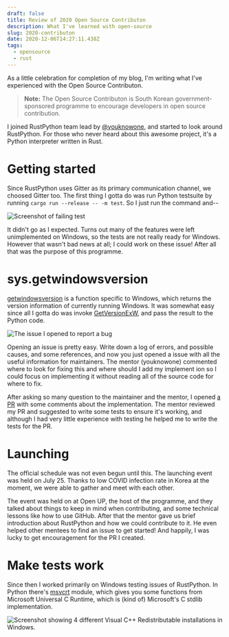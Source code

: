 ```yaml
---
draft: false
title: Review of 2020 Open Source Contributon
description: What I've learned with open-source
slug: 2020-contributon
date: 2020-12-06T14:27:11.438Z
tags:
  - opensource
  - rust
---
```

As a little celebration for completion of my blog, I'm writing what I've experienced with the Open Source Contributon.

> **Note:** The Open Source Contributon is South Korean government-sponsored programme to encourage developers in open source contribution.

I joined RustPython team lead by [@youknowone](https://github.com/youknowone), and started to look around RustPython. For those who never heard about this awesome project, it's a Python interpreter written in Rust.

# Getting started

Since RustPython uses Gitter as its primary communication channel, we choosed Gitter too. The first thing I gotta do was run Python testsuite by running `cargo run --release -- -m test`. So I just run the command and--

![Screenshot of failing test](/images/uploads/1.png)

It didn't go as I expected. Turns out many of the features were left unimplemented on Windows, so the tests are not really ready for Windows. However that wasn't bad news at all; I could work on these issue! After all that was the purpose of this programme.

# sys.getwindowsversion

[getwindowsversion](https://docs.python.org/3.8/library/sys.html#sys.getwindowsversion) is a function specific to Windows, which returns the version information of currently running Windows. It was somewhat easy since all I gotta do was invoke [GetVersionExW](https://docs.microsoft.com/en-us/windows/win32/api/sysinfoapi/nf-sysinfoapi-getversionexw), and pass the result to the Python code.

![The issue I opened to report a bug](/images/uploads/getwindowsversion-issue.png)

Opening an issue is pretty easy. Write down a log of errors, and possible causes, and some references, and now you just opened a issue with all the useful information for maintainers. The mentor (youknowone) commented where to look for fixing this and where should I add my implement ion so I could focus on implementing it without reading all of the source code for where to fix.

After asking so many question to the maintainer and the mentor, I opened [a PR](https://github.com/RustPython/RustPython/pull/2002) with some comments about the implementation. The mentor reviewed my PR and suggested to write some tests to ensure it's working, and although I had very little experience with testing he helped me to write the tests for the PR.

# Launching

The official schedule was not even begun until this. The launching event was held on July 25. Thanks to low COVID infection rate in Korea at the moment, we were able to gather and meet with each other.

The event was held on at Open UP, the host of the programme, and they talked about things to keep in mind when contributing, and some technical lessons like how to use GitHub. After that the mentor gave us brief introduction about RustPython and how we could contribute to it. He even helped other mentees to find an issue to get started! And happily, I was lucky to get encouragement for the PR I created.

# Make tests work

Since then I worked primarily on Windows testing issues of RustPython. In Python there's [msvcrt](https://docs.python.org/3.8/library/msvcrt.html) module, which gives you some functions from Microsoft Universal C Runtime, which is (kind of) Microsoft's C stdlib implementation.

![Screenshot showing 4 different Visual C++ Redistributable installations in Windows.](https://www.howtogeek.com/wp-content/uploads/2016/05/xc_1-650x495.png.pagespeed.gp+jp+jw+pj+ws+js+rj+rp+rw+ri+cp+md.ic.CStp5Wwbpz.png "If you're Windows user, you probably have it installed already.")